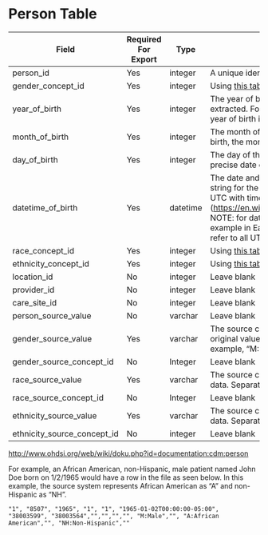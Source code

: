 # Person Table

| Field                          | Required For Export     | Type     | Description |
| ------------------------------ | ----------------------- | -------- | ----------- |
| person\_id                     | Yes                     | integer  | A unique identifier for each person. |
| gender\_concept\_id            | Yes                     | integer  | Using [this table](https://github.com/cumc-dbmi/pmi_sprint_reporter/blob/master/resources/valid_concepts/person/gender_concept_id.csv) of allowable concept IDs, fill in the appropriate value for this field |
| year\_of\_birth                | Yes                     | integer  | The year of birth of the person. For data sources with date of birth, the year is extracted. For data sources where the year of birth is not available, the approximate year of birth is derived based on any age group categorization available. |
| month\_of\_birth               | Yes                     | integer  | The month of birth of the person. For data sources that provide the precise date of birth, the month is extracted and stored in this field. |
| day\_of\_birth                 | Yes                     | integer  | The day of the month of birth of the person. For data sources that provide the precise date of birth, the day is extracted and stored in this field. |
| datetime\_of\_birth            | Yes                     | datetime | The date and time of birth. The datetime (or timestamp) will be represented as a string for the export file. The format will be in ISO 8601 where time is represented in UTC with time offset in the extended format - [hh]:[mm]:[ss] - (https://en.wikipedia.org/wiki/ISO_8601#Combined_date_and_time_representations). NOTE: for datetimes where the time is not known assume midnight (00:00 time). For example in Eastern time, UTC would be represented as 00:00:00-05:00. Please refer to all UTC offsets here: https://en.wikipedia.org/wiki/List_of_UTC_time_offsets. |
| race\_concept\_id              | Yes                     | integer  | Using [this table](https://github.com/cumc-dbmi/pmi_sprint_reporter/blob/master/resources/valid_concepts/person/race_concept_id.csv) of allowable concept IDs, fill in the appropriate value for this field |
| ethnicity\_concept\_id         | Yes                     | integer  | Using [this table](https://github.com/cumc-dbmi/pmi_sprint_reporter/blob/master/resources/valid_concepts/person/ethnicity_concept_id.csv) of allowable concept IDs, fill in the appropriate value for this field |
| location\_id                   | No                      | integer  | Leave blank |
| provider\_id                   | No                      | integer  | Leave blank |
| care\_site\_id                 | No                      | integer  | Leave blank |
| person\_source\_value          | No                      | varchar  | Leave blank |
| gender\_source\_value          | Yes                     | varchar  | The source code for the gender of the person as it appears in the source data. The original value is stored here for reference. Separate the code and value with a “:”. For example, “M:Male” |
| gender\_source\_concept\_id    | No                      | Integer  | Leave blank |
| race\_source\_value            | Yes                     | varchar  | The source code and value for the race of the person as it appears in the source data. Separate the code and value with a “:”. For example, “AA:African American” |
| race\_source\_concept\_id      | No                      | Integer  | Leave blank |
| ethnicity\_source\_value       | Yes                     | varchar  | The source code and value for the ethnicity of the person as it appears in the source data. Separate the code and value with a “:”. For example, “H:Hispanic” |
| ethnicity\_source\_concept\_id | No                      | integer  | Leave blank |

<http://www.ohdsi.org/web/wiki/doku.php?id=documentation:cdm:person>

For example, an African American, non-Hispanic, male patient named John Doe born on 1/2/1965 would have a row in the file as seen below. In this example, the source system represents African American as “A” and non-Hispanic as “NH”.

    "1", "8507", "1965", "1", "1", "1965-01-02T00:00:00-05:00", "38003599", "38003564","","","","", "M:Male","", "A:African American","", "NH:Non-Hispanic",""
